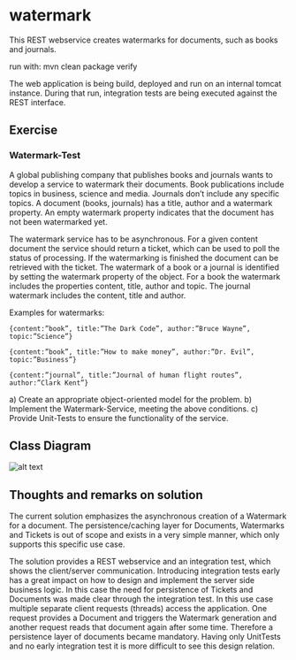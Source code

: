 # watermark

This REST webservice creates watermarks for documents, such as books and journals. 

run with: mvn clean package verify

The web application is being build, deployed and run on an internal tomcat instance.
During that run, integration tests are being executed against the REST interface.

## Exercise

### Watermark-Test

A global publishing company that publishes books and journals wants to develop a service to
watermark their documents. Book publications include topics in business, science and media. Journals don’t include any specific topics. A document (books, journals) has a title, author and a watermark property. An empty watermark property indicates that the document has not been watermarked yet.

The watermark service has to be asynchronous. For a given content document the service should return a ticket, which can be used to poll the status of processing. If the watermarking is finished the document can be retrieved with the ticket. The watermark of a book or a journal is identified by setting the watermark property of the object. For a book the watermark includes the properties content, title, author and topic. The journal watermark includes the content, title and author.

Examples for watermarks:
```
{content:”book”, title:”The Dark Code”, author:”Bruce Wayne”, topic:”Science”}

{content:”book”, title:”How to make money”, author:”Dr. Evil”, topic:”Business”}

{content:”journal”, title:”Journal of human flight routes”, author:”Clark Kent”}
```
a) Create an appropriate object-oriented model for the problem.
b) Implement the Watermark-Service, meeting the above conditions.
c) Provide Unit-Tests to ensure the functionality of the service.

## Class Diagram

![alt text](https://github.com/Vadus/watermark/tree/master/src/doc/Class_Diagram.png "Class_Diagram.png")

## Thoughts and remarks on solution

The current solution emphasizes the asynchronous creation of a Watermark for a document. The persistence/caching layer for Documents, Watermarks and Tickets is out of scope and exists in a very simple manner, which only supports this specific use case.

The solution provides a REST webservice and an integration test, which shows the client/server communication. Introducing integration tests early has a great impact on how to design and implement the server side business logic. In this case the need for persistence of Tickets and Documents was made clear through the integration test. In this use case multiple separate client requests (threads) access the application. One request provides a Document and triggers the Watermark generation and another request reads that document again after some time. Therefore a persistence layer of documents became mandatory. Having only UnitTests and no early integration test it is more difficult to see this design relation.
